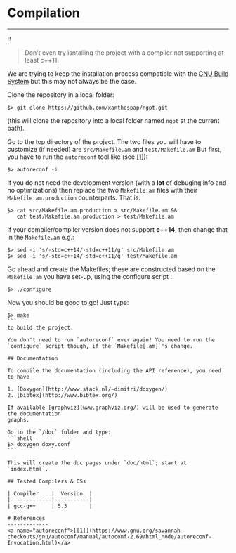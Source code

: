 # Compilation
-------------
 
:bangbang:
> Don't even try isntalling the project with a compiler not
> supporting at least c++11.

We are trying to keep the installation process compatible with
the [GNU Build System](https://en.wikipedia.org/wiki/GNU_build_system)
but this may not always be the case.

Clone the repository in a local folder:
```shell
$> git clone https://github.com/xanthospap/ngpt.git
```

(this will clone the repository into a local folder named `ngpt` at
the current path).

Go to the top directory of the project. The two files you will have
to customize (if needed) are `src/Makefile.am` and `test/Makefile.am`
But first, you have to run the `autoreconf` tool like (see [[1]](#autoreconf)):
```shell
$> autoreconf -i
```

If you do not need the development version (with a **lot** of
debuging info and no optimizations) then replace the two `Makefile.am`
files with their `Makefile.am.production` counterparts. That is:
```shell
$> cat src/Makefile.am.production > src/Makefile.am &&
   cat test/Makefile.am.production > test/Makefile.am
```

If your compiler/compiler version does not support **c++14**, then
change that in the `Makefile.am` e.g.:
```shell
$> sed -i 's/-std=c++14/-std=c++11/g' src/Makefile.am
$> sed -i 's/-std=c++14/-std=c++11/g' test/Makefile.am
```

Go ahead and create the Makefiles; these are constructed based on the
`Makefile.am` you have set-up, using the configure script :
```shell
$> ./configure
```

Now you should be good to go! Just type:
````shell
$> make
```
to build the project.

You don't need to run `autoreconf` ever again! You need to run the
`configure` script though, if the `Makefile[.am]`'s change.

## Documentation

To compile the documentation (including the API reference), you need to have

1. [Doxygen](http://www.stack.nl/~dimitri/doxygen/)
2. [bibtex](http://www.bibtex.org/)

If available [graphviz](www.graphviz.org/) will be used to generate the documentation
graphs.

Go to the `/doc` folder and type:
```shell
$> doxygen doxy.conf
```

This will create the doc pages under `doc/html`; start at `index.html`.

## Tested Compilers & OSs

| Compiler    |  Version  |
|-------------|-----------|
| gcc-g++     | 5.3       |

# References
-------------
<a name="autoreconf">[[1]](https://www.gnu.org/savannah-checkouts/gnu/autoconf/manual/autoconf-2.69/html_node/autoreconf-Invocation.html)</a>
